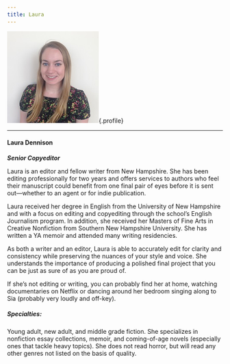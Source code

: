 ```yaml
---
title: Laura
---
```


![Laura Dennison](Book_Light_Editorial_Laura_Dennison.jpg){.profile}

---
#### Laura Dennison

_**Senior Copyeditor**_

Laura is an editor and fellow writer from New Hampshire. She has been editing professionally for two years and offers services to authors who feel their manuscript could benefit from one final pair of eyes before it is sent out—whether to an agent or for indie publication.

Laura received her degree in English from the University of New Hampshire and with a focus on editing and copyediting through the school’s English Journalism program. In addition, she received her Masters of Fine Arts in Creative Nonfiction from Southern New Hampshire University. She has written a YA memoir and attended many writing residencies.

As both a writer and an editor, Laura is able to accurately edit for clarity and consistency while preserving the nuances of your style and voice. She understands the importance of producing a polished final project that you can be just as sure of as you are proud of.

If she’s not editing or writing, you can probably find her at home, watching documentaries on Netflix or dancing around her bedroom singing along to Sia (probably very loudly and off-key).

##### Specialties:

Young adult, new adult, and middle grade fiction. She specializes in nonfiction essay collections, memoir, and coming-of-age novels (especially ones that tackle heavy topics). She does not read horror, but will read any other genres not listed on the basis of quality.
